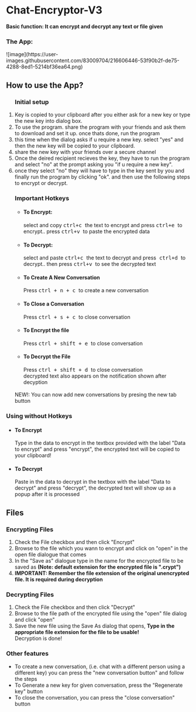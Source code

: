 <h1> Chat-Encryptor-V3 </h1>
<strong> Basic function: It can encrypt and decrypt any text or file given</strong> <br />
<h3>The App:</h3>
![image](https://user-images.githubusercontent.com/83009704/216606446-53f90b2f-de75-4288-8ed1-5214bf36ea64.png)

<h2> How to use the App?</h2>
<ol>
  <h3> Initial setup </h3>
<li> Key is copied to your clipboard after you either ask for a new key or type the new key into dialog box.</li >
<li> To use the program. share the program with your friends and ask them to download and set it up. once thats done, run the program</ li>
<li>this time when the dialog asks if u require a new key. select "yes" and then the new key will be copied to your clipboard.</ li>
  <li>share the new key with your friends over a secure channel</ li>
<li>Once the deired recipient recieves the key, they have to run the program and select "no" at the prompt asking you "if u require a new key".</ li>
<li>once they select "no" they will have to type in the key sent by you and finally run the program by clicking "ok".
 and then use the following steps to encrypt or decrypt.</ li>
  <h3> Important Hotkeys </h3>
<ul>
  <li> <h4>To Encrypt: </h4> select and copy <kbd> ctrl+c </kbd> the text to encrypt and press <kbd> ctrl+e </kbd> to encrypt.. press <kbd> ctrl+v </kbd> to paste the encrypted data </li>
  <li> <h4> To Decrypt: </h4> select and paste <kbd> ctrl+c </kbd> the text to decrypt and press<kbd> ctrl+d </kbd> to decrypt.. then press <kbd> ctrl+v </kbd> to see the decrypted text </li>
  <li> <h4> To Create A New Conversation </h4> Press <kbd> ctrl + n + c </kbd> to create a new conversation </li>
   <li> <h4> To Close a Conversation </h4> Press <kbd> ctrl + s + c </kbd> to close conversation </li>
     <li> <h4> To Encrypt the file </h4> Press <kbd> ctrl + shift + e </kbd> to close conversation </li>
     <li> <h4> To Decrypt the File </h4> Press <kbd> ctrl + shift + d </kbd> to close conversation </li>
decrypted text also appears on the notification shown after decyption</ li>
</ul>
<br>
NEW!: You can now add new conversations by presing the new tab button</ li>
</ol>
<h3> Using without Hotkeys </h3>
<ul> 
   <li> <h4> To Encrypt </h4>
    Type in the data to encrypt in the textbox provided with the label "Data to encrypt" and press "encrypt", the encrypted text will be copied to your clipboard!
    </li>
    <li> <h4> To Decrypt </h4>
        Paste in the data to decrypt in the textbox with the label "Data to decrypt" and press "decrypt", the decrypted text will show up as a popup after it is processed </li>
</ul>

<h2> Files </h2>
<h3> Encrypting Files </h3>
<ol>
  <li> Check the File checkbox and then click "Encrypt" </li>
  <li> Browse to the file which you wann to encrypt and click on "open" in the open file dialogue that comes </li>
  <li> In the "Save as" dialogue type in the name for the encrypted file to be saved as <strong>(Note: default extension for the encrypted file is ".crypt")</strong> </li>
  <li> <strong> IMPORTANT: Remember the file extension of the original unencrypted file. It is required during decryption </strong> </li>
</ol>
<h3> Decrypting Files </h3>
<ol>
    <li> Check the File checkbox and then click "Decrypt" </li>
    <li> Browse to the file path of the encrypted file using the "open" file dialog and click "open" </li>
    <li> Save the new file using the Save As dialog that opens, <strong>Type in the appropriate file extension for the file to be usable!</strong></li>
    Decryption is done!
</ol>
<h3> Other features </h3>
<ul>
    <li> To create a new conversation, (i.e. chat with a different person using a different key) you can press the "new conversation button" and follow the steps </li>
    <li> To Generate a new key for given conversation, press the  "Regenerate key" button </li>
  <li> To close the conversation, you can press the "close conversation" button </li>
<ul>
